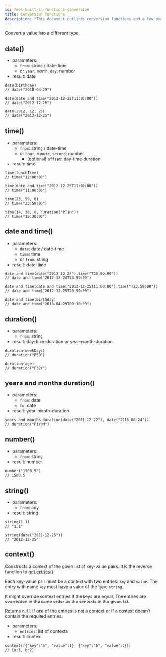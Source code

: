 ```yaml
---
id: feel-built-in-functions-conversion
title: Conversion functions
description: "This document outlines conversion functions and a few examples."
---
```


Convert a value into a different type.

## date()

- parameters:
  - `from`: string / date-time
  - or `year`, `month`, `day`: number
- result: date

```feel
date(birthday)
// date("2018-04-29")

date(date and time("2012-12-25T11:00:00"))
// date("2012-12-25")

date(2012, 12, 25)
// date("2012-12-25")
```

## time()

- parameters:
  - `from`: string / date-time
  - or `hour`, `minute`, `second`: number
    - (optional) `offset`: day-time-duration
- result: time

```feel
time(lunchTime)
// time("12:00:00")

time(date and time("2012-12-25T11:00:00"))
// time("11:00:00")

time(23, 59, 0)
// time("23:59:00")

time(14, 30, 0, duration("PT1H"))
// time("15:30:00")
```

## date and time()

- parameters:
  - `date`: date / date-time
  - `time`: time
  - or `from`: string
- result: date-time

```feel
date and time(date("2012-12-24"),time("T23:59:00"))
// date and time("2012-12-24T23:59:00")

date and time(date and time("2012-12-25T11:00:00"),time("T23:59:00"))
// date and time("2012-12-25T23:59:00")

date and time(birthday)
// date and time("2018-04-29T09:30:00")
```

## duration()

- parameters:
  - `from`: string
- result: day-time-duration or year-month-duration

```feel
duration(weekDays)
// duration("P5D")

duration(age)
// duration("P32Y")
```

## years and months duration()

- parameters:
  - `from`: date
  - `to`: date
- result: year-month-duration

```feel
years and months duration(date("2011-12-22"), date("2013-08-24"))
// duration("P1Y8M")
```

## number()

- parameters:
  - `from`: string
- result: number

```feel
number("1500.5")
// 1500.5
```

## string()

- parameters:
  - `from`: any
- result: string

```feel
string(1.1)
// "1.1"

string(date("2012-12-25"))
// "2012-12-25"
```

## context()

Constructs a context of the given list of key-value pairs. It is the reverse function to [get entries()](feel-built-in-functions-context.md#get-entries).

Each key-value pair must be a context with two entries: `key` and `value`. The entry with name `key` must have a value of the type `string`.

It might override context entries if the keys are equal. The entries are overridden in the same order as the contexts in the given list.

Returns `null` if one of the entries is not a context or if a context doesn't contain the required entries.

- parameters:
  - `entries`: list of contexts
- result: context

```feel
context([{"key":"a", "value":1}, {"key":"b", "value":2}])
// {a:1, b:2}
```
